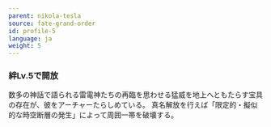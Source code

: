 ```yaml
---
parent: nikola-tesla
source: fate-grand-order
id: profile-5
language: ja
weight: 5
---
```


### 絆Lv.5で開放

数多の神話で語られる雷電神たちの再臨を思わせる猛威を地上へともたらす宝具の存在が、彼をアーチャーたらしめている。
真名解放を行えば「限定的・擬似的な時空断層の発生」によって周囲一帯を破壊する。
